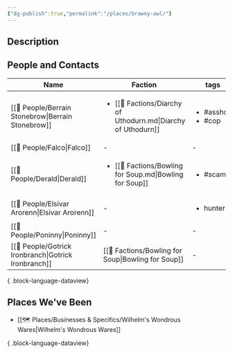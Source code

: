 ```yaml
---
{"dg-publish":true,"permalink":"/places/brawny-awl/"}
---
```


## Description

## People and Contacts
| Name                                                    | Faction                                                                        | tags                                    |
| ------------------------------------------------------- | ------------------------------------------------------------------------------ | --------------------------------------- |
| [[🙋 People/Berrain Stonebrow\|Berrain Stonebrow]]   | <ul><li>[[🤝 Factions/Diarchy of Uthodurn.md\\|Diarchy of Uthodurn]]</li></ul> | <ul><li>#asshole</li><li>#cop</li></ul> |
| [[🙋 People/Falco\|Falco]]                           | \-                                                                             | \-                                      |
| [[🙋 People/Derald\|Derald]]                         | <ul><li>[[🤝 Factions/Bowling for Soup.md\\|Bowling for Soup]]</li></ul>       | <ul><li>#scamp</li></ul>                |
| [[🙋 People/Elsivar Arorenn\|Elsivar Arorenn]]       | \-                                                                             | <ul><li>hunter</li></ul>                |
| [[🙋 People/Poninny\|Poninny]]                       | \-                                                                             | \-                                      |
| [[🙋 People/Gotrick Ironbranch\|Gotrick Ironbranch]] | [[🤝 Factions/Bowling for Soup\|Bowling for Soup]]                          | \-                                      |

{ .block-language-dataview}
## Places We've Been
- [[🗺️ Places/Businesses & Specifics/Wilhelm's Wondrous Wares\|Wilhelm's Wondrous Wares]]

{ .block-language-dataview}
